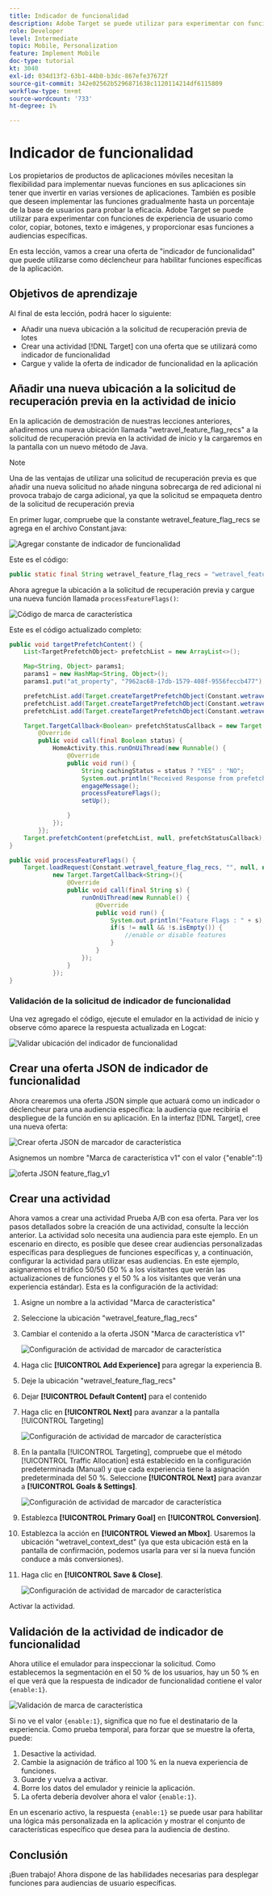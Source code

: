 ```yaml
---
title: Indicador de funcionalidad
description: Adobe Target se puede utilizar para experimentar con funciones de experiencia de usuario como color, copiar, botones, texto e imágenes, y proporcionar esas funciones a audiencias específicas.
role: Developer
level: Intermediate
topic: Mobile, Personalization
feature: Implement Mobile
doc-type: tutorial
kt: 3040
exl-id: 034d13f2-63b1-44b0-b3dc-867efe37672f
source-git-commit: 342e02562b5296871638c1120114214df6115809
workflow-type: tm+mt
source-wordcount: '733'
ht-degree: 1%

---
```


# Indicador de funcionalidad

Los propietarios de productos de aplicaciones móviles necesitan la flexibilidad para implementar nuevas funciones en sus aplicaciones sin tener que invertir en varias versiones de aplicaciones. También es posible que deseen implementar las funciones gradualmente hasta un porcentaje de la base de usuarios para probar la eficacia. Adobe Target se puede utilizar para experimentar con funciones de experiencia de usuario como color, copiar, botones, texto e imágenes, y proporcionar esas funciones a audiencias específicas.

En esta lección, vamos a crear una oferta de &quot;indicador de funcionalidad&quot; que puede utilizarse como déclencheur para habilitar funciones específicas de la aplicación.

## Objetivos de aprendizaje

Al final de esta lección, podrá hacer lo siguiente:

* Añadir una nueva ubicación a la solicitud de recuperación previa de lotes
* Crear una actividad [!DNL Target] con una oferta que se utilizará como indicador de funcionalidad
* Cargue y valide la oferta de indicador de funcionalidad en la aplicación

## Añadir una nueva ubicación a la solicitud de recuperación previa en la actividad de inicio

En la aplicación de demostración de nuestras lecciones anteriores, añadiremos una nueva ubicación llamada &quot;wetravel_feature_flag_recs&quot; a la solicitud de recuperación previa en la actividad de inicio y la cargaremos en la pantalla con un nuevo método de Java.

>[!NOTE]
>
>Una de las ventajas de utilizar una solicitud de recuperación previa es que añadir una nueva solicitud no añade ninguna sobrecarga de red adicional ni provoca trabajo de carga adicional, ya que la solicitud se empaqueta dentro de la solicitud de recuperación previa

En primer lugar, compruebe que la constante wetravel_feature_flag_recs se agrega en el archivo Constant.java:

![Agregar constante de indicador de funcionalidad](assets/feature_flag_constant.jpg)

Este es el código:

```java
public static final String wetravel_feature_flag_recs = "wetravel_feature_flag_recs";
```

Ahora agregue la ubicación a la solicitud de recuperación previa y cargue una nueva función llamada `processFeatureFlags()`:

![Código de marca de característica](assets/feature_flag_code.jpg)

Este es el código actualizado completo:

```java
public void targetPrefetchContent() {
    List<TargetPrefetchObject> prefetchList = new ArrayList<>();

    Map<String, Object> params1;
    params1 = new HashMap<String, Object>();
    params1.put("at_property", "7962ac68-17db-1579-408f-9556feccb477");

    prefetchList.add(Target.createTargetPrefetchObject(Constant.wetravel_engage_home, params1));
    prefetchList.add(Target.createTargetPrefetchObject(Constant.wetravel_engage_search, params1));
    prefetchList.add(Target.createTargetPrefetchObject(Constant.wetravel_feature_flag_recs, params1));

    Target.TargetCallback<Boolean> prefetchStatusCallback = new Target.TargetCallback<Boolean>() {
        @Override
        public void call(final Boolean status) {
            HomeActivity.this.runOnUiThread(new Runnable() {
                @Override
                public void run() {
                    String cachingStatus = status ? "YES" : "NO";
                    System.out.println("Received Response from prefetch : " + cachingStatus);
                    engageMessage();
                    processFeatureFlags();
                    setUp();

                }
            });
        }};
    Target.prefetchContent(prefetchList, null, prefetchStatusCallback);
}

public void processFeatureFlags() {
    Target.loadRequest(Constant.wetravel_feature_flag_recs, "", null, null, null,
            new Target.TargetCallback<String>(){
                @Override
                public void call(final String s) {
                    runOnUiThread(new Runnable() {
                        @Override
                        public void run() {
                            System.out.println("Feature Flags : " + s);
                            if(s != null && !s.isEmpty()) {
                                //enable or disable features
                            }
                        }
                    });
                }
            });
}
```

### Validación de la solicitud de indicador de funcionalidad

Una vez agregado el código, ejecute el emulador en la actividad de inicio y observe cómo aparece la respuesta actualizada en Logcat:

![Validar ubicación del indicador de funcionalidad](assets/feature_flag_code_logcat.jpg)

## Crear una oferta JSON de indicador de funcionalidad

Ahora crearemos una oferta JSON simple que actuará como un indicador o déclencheur para una audiencia específica: la audiencia que recibiría el despliegue de la función en su aplicación. En la interfaz [!DNL Target], cree una nueva oferta:

![Crear oferta JSON de marcador de característica](assets/feature_flag_json_offer.jpg)

Asignemos un nombre &quot;Marca de característica v1&quot; con el valor {&quot;enable&quot;:1}

![oferta JSON feature_flag_v1](assets/feature_flag_json_name.jpg)

## Crear una actividad

Ahora vamos a crear una actividad Prueba A/B con esa oferta. Para ver los pasos detallados sobre la creación de una actividad, consulte la lección anterior. La actividad solo necesita una audiencia para este ejemplo. En un escenario en directo, es posible que desee crear audiencias personalizadas específicas para despliegues de funciones específicas y, a continuación, configurar la actividad para utilizar esas audiencias. En este ejemplo, asignaremos el tráfico 50/50 (50 % a los visitantes que verán las actualizaciones de funciones y el 50 % a los visitantes que verán una experiencia estándar). Esta es la configuración de la actividad:

1. Asigne un nombre a la actividad &quot;Marca de característica&quot;
1. Seleccione la ubicación &quot;wetravel_feature_flag_recs&quot;
1. Cambiar el contenido a la oferta JSON &quot;Marca de característica v1&quot;

   ![Configuración de actividad de marcador de característica](assets/feature_flag_activity.jpg)

1. Haga clic **[!UICONTROL Add Experience]** para agregar la experiencia B.
1. Deje la ubicación &quot;wetravel_feature_flag_recs&quot;
1. Dejar **[!UICONTROL Default Content]** para el contenido
1. Haga clic en **[!UICONTROL Next]** para avanzar a la pantalla [!UICONTROL Targeting]

   ![Configuración de actividad de marcador de característica](assets/feature_flag_activity_2.jpg)

1. En la pantalla [!UICONTROL Targeting], compruebe que el método [!UICONTROL Traffic Allocation] está establecido en la configuración predeterminada (Manual) y que cada experiencia tiene la asignación predeterminada del 50 %. Seleccione **[!UICONTROL Next]** para avanzar a **[!UICONTROL Goals & Settings]**.

   ![Configuración de actividad de marcador de característica](assets/feature_flag_activity_3.jpg)

1. Establezca **[!UICONTROL Primary Goal]** en **[!UICONTROL Conversion]**.
1. Establezca la acción en **[!UICONTROL Viewed an Mbox]**. Usaremos la ubicación &quot;wetravel_context_dest&quot; (ya que esta ubicación está en la pantalla de confirmación, podemos usarla para ver si la nueva función conduce a más conversiones).
1. Haga clic en **[!UICONTROL Save & Close]**.

   ![Configuración de actividad de marcador de característica](assets/feature_flag_activity_4.jpg)

Activar la actividad.

## Validación de la actividad de indicador de funcionalidad

Ahora utilice el emulador para inspeccionar la solicitud. Como establecemos la segmentación en el 50 % de los usuarios, hay un 50 % en el que verá que la respuesta de indicador de funcionalidad contiene el valor `{enable:1}`.

![Validación de marca de característica](assets/feature_flag_validation.jpg)

Si no ve el valor `{enable:1}`, significa que no fue el destinatario de la experiencia. Como prueba temporal, para forzar que se muestre la oferta, puede:

1. Desactive la actividad.
1. Cambie la asignación de tráfico al 100 % en la nueva experiencia de funciones.
1. Guarde y vuelva a activar.
1. Borre los datos del emulador y reinicie la aplicación.
1. La oferta debería devolver ahora el valor `{enable:1}`.

En un escenario activo, la respuesta `{enable:1}` se puede usar para habilitar una lógica más personalizada en la aplicación y mostrar el conjunto de características específico que desea para la audiencia de destino.

## Conclusión

¡Buen trabajo! Ahora dispone de las habilidades necesarias para desplegar funciones para audiencias de usuario específicas.
